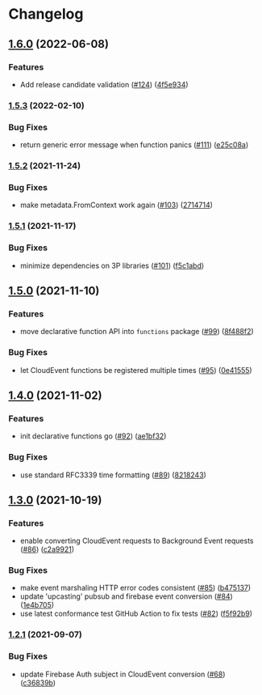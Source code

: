 # Changelog

## [1.6.0](https://github.com/GoogleCloudPlatform/functions-framework-go/compare/v1.5.3...v1.6.0) (2022-06-08)


### Features

* Add release candidate validation ([#124](https://github.com/GoogleCloudPlatform/functions-framework-go/issues/124)) ([4f5e934](https://github.com/GoogleCloudPlatform/functions-framework-go/commit/4f5e9341b8a7ac43d7f18ad499ad326ff585ff06))

### [1.5.3](https://github.com/GoogleCloudPlatform/functions-framework-go/compare/v1.5.2...v1.5.3) (2022-02-10)


### Bug Fixes

* return generic error message when function panics ([#111](https://github.com/GoogleCloudPlatform/functions-framework-go/issues/111)) ([e25c08a](https://github.com/GoogleCloudPlatform/functions-framework-go/commit/e25c08a01bc0b424edcf5e010aa4099c0797020e))

### [1.5.2](https://www.github.com/GoogleCloudPlatform/functions-framework-go/compare/v1.5.1...v1.5.2) (2021-11-24)


### Bug Fixes

* make metadata.FromContext work again ([#103](https://www.github.com/GoogleCloudPlatform/functions-framework-go/issues/103)) ([2714714](https://www.github.com/GoogleCloudPlatform/functions-framework-go/commit/2714714d9ff985a6b6ed9822c5bc53f9ec8a18f7))

### [1.5.1](https://www.github.com/GoogleCloudPlatform/functions-framework-go/compare/v1.5.0...v1.5.1) (2021-11-17)


### Bug Fixes

* minimize dependencies on 3P libraries ([#101](https://www.github.com/GoogleCloudPlatform/functions-framework-go/issues/101)) ([f5c1abd](https://www.github.com/GoogleCloudPlatform/functions-framework-go/commit/f5c1abdf826826d769ae8661ae8d65cfc48ff288))

## [1.5.0](https://www.github.com/GoogleCloudPlatform/functions-framework-go/compare/v1.4.0...v1.5.0) (2021-11-10)


### Features

* move declarative function API into `functions` package ([#99](https://www.github.com/GoogleCloudPlatform/functions-framework-go/issues/99)) ([8f488f2](https://www.github.com/GoogleCloudPlatform/functions-framework-go/commit/8f488f29af1f7631a3a840c9b61ab6da0773a848))


### Bug Fixes

* let CloudEvent functions be registered multiple times ([#95](https://www.github.com/GoogleCloudPlatform/functions-framework-go/issues/95)) ([0e41555](https://www.github.com/GoogleCloudPlatform/functions-framework-go/commit/0e41555882aec93a322fb87c7a763fe98e78545a))

## [1.4.0](https://www.github.com/GoogleCloudPlatform/functions-framework-go/compare/v1.3.0...v1.4.0) (2021-11-02)


### Features

* init declarative functions go ([#92](https://www.github.com/GoogleCloudPlatform/functions-framework-go/issues/92)) ([ae1bf32](https://www.github.com/GoogleCloudPlatform/functions-framework-go/commit/ae1bf320be8ff6eef0863a5c5961ff9413d011a8))


### Bug Fixes

* use standard RFC3339 time formatting ([#89](https://www.github.com/GoogleCloudPlatform/functions-framework-go/issues/89)) ([8218243](https://www.github.com/GoogleCloudPlatform/functions-framework-go/commit/82182437506b131034137b7d6cbb24e522bd213e))

## [1.3.0](https://www.github.com/GoogleCloudPlatform/functions-framework-go/compare/v1.2.1...v1.3.0) (2021-10-19)


### Features

* enable converting CloudEvent requests to Background Event requests ([#86](https://www.github.com/GoogleCloudPlatform/functions-framework-go/issues/86)) ([c2a9921](https://www.github.com/GoogleCloudPlatform/functions-framework-go/commit/c2a992124fcdf5cefd5a39a4c20d2989c574843e))


### Bug Fixes

* make event marshaling HTTP error codes consistent ([#85](https://www.github.com/GoogleCloudPlatform/functions-framework-go/issues/85)) ([b475137](https://www.github.com/GoogleCloudPlatform/functions-framework-go/commit/b475137216a6870aeeaae8665994064af36dc0f8))
* update 'upcasting' pubsub and firebase event conversion ([#84](https://www.github.com/GoogleCloudPlatform/functions-framework-go/issues/84)) ([1e4b705](https://www.github.com/GoogleCloudPlatform/functions-framework-go/commit/1e4b705eb3fa36bb36e074626a4538c041e05d31))
* use latest conformance test GitHub Action to fix tests ([#82](https://www.github.com/GoogleCloudPlatform/functions-framework-go/issues/82)) ([f5f92b9](https://www.github.com/GoogleCloudPlatform/functions-framework-go/commit/f5f92b9fd789ac57a46634a05ae4c310fabc06f1))

### [1.2.1](https://www.github.com/GoogleCloudPlatform/functions-framework-go/compare/v1.2.0...v1.2.1) (2021-09-07)


### Bug Fixes

* update Firebase Auth subject in CloudEvent conversion ([#68](https://www.github.com/GoogleCloudPlatform/functions-framework-go/issues/68)) ([c36839b](https://www.github.com/GoogleCloudPlatform/functions-framework-go/commit/c36839bd73f90030a351a90404e4ea465cd8c7d7))
